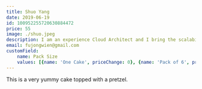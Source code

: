 ```yaml
---
title: Shuo Yang
date: 2019-06-19
id: 100952255720630884472
price: 55
image: ./shuo.jpeg
description: I am an experience Cloud Architect and I bring the scalability and high-availability from bottom up during the product design.
email: fujongwien@gmail.com
customField: 
    name: Pack Size
    values: [{name: 'One Cake', priceChange: 0}, {name: 'Pack of 6', priceChange: -1.00}, {name: 'Pack of 12', priceChange: 28.50}]
---
```


This is a very yummy cake topped with a pretzel.
